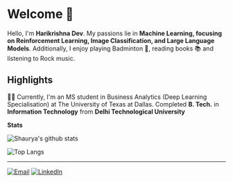 # Welcome 👋

Hello, I'm <b>Harikrishna Dev</b>. My passions lie in <b>Machine Learning, focusing on Reinforcement Learning, Image Classification, and Large Language Models</b>. Additionally, I enjoy playing Badminton 🏓, reading books 📚  and listening to Rock music.

## Highlights
👨‍🎓 Currently, I'm an MS student in Business Analytics (Deep Learning Specialisation) at The University of Texas at Dallas. Completed **B. Tech.** in **Information Technology** from **Delhi Technological University**


**Stats**

![Shaurya's github stats](https://github-readme-stats.vercel.app/api?username=harikrishnad1997&show_icons=true&theme=dark)

![Top Langs](https://github-readme-stats.vercel.app/api/top-langs/?username=harikrishnad1997&layout=compact&theme=dark)


---

<a href="mailto:harikrish0607@gmail.com"  target="_blank" rel="noopener noreferrer"><img src="https://img.shields.io/badge/Gmail-D14836?style=for-the-badge&logo=gmail&logoColor=white" alt="Email"></a>
<a href="https://www.linkedin.com/in/harikrishnad1997/"  target="_blank" rel="noopener noreferrer"><img src= "https://img.shields.io/badge/LinkedIn-0077B5?style=for-the-badge&logo=linkedin&logoColor=white" alt="LinkedIn"></a>
<!--<a href="https://github.com/harikrishnad1997"  target="_blank" rel="noopener noreferrer" class="icon brands fa-github"><span class="label">GitHub</span></a>
<a href="https://drive.google.com/file/d/1zPr0Hix0VkL0-tsJ1ahdz2r6FDmcDr7F/view?usp=sharing"  target="_blank" rel="noopener noreferrer" class="far fa-file"><span class="label"></span></a>
<!--
**harikrishnad1997/harikrishnad1997** is a ✨ _special_ ✨ repository because its `README.md` (this file) appears on your GitHub profile.

Here are some ideas to get you started:

- 🔭 I’m currently working on ...
- 🌱 I’m currently learning ...
- 👯 I’m looking to collaborate on ...
- 🤔 I’m looking for help with ...
- 💬 Ask me about ...
- 📫 How to reach me: ...
- 😄 Pronouns: ...
- ⚡ Fun fact: ...
-->
